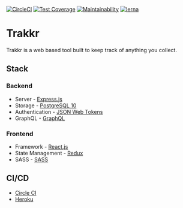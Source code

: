 [![CircleCI](https://circleci.com/gh/mrSerious/trakkr/tree/develop.svg?style=svg)](https://circleci.com/gh/mrSerious/trakkr/tree/develop) [![Test Coverage](https://api.codeclimate.com/v1/badges/03b65b11b9c653bbf01a/test_coverage)](https://codeclimate.com/github/mrSerious/trakkr/test_coverage) [![Maintainability](https://api.codeclimate.com/v1/badges/03b65b11b9c653bbf01a/maintainability)](https://codeclimate.com/github/mrSerious/trakkr/maintainability) [![lerna](https://img.shields.io/badge/maintained%20with-lerna-cc00ff.svg)](https://lerna.js.org/)
# Trakkr
Trakkr is a web based tool built to keep track of anything you collect.

## Stack

### Backend
- Server -          [Express.js](https://expressjs.com/)
- Storage -         [PostgreSQL 10](https://www.postgresql.org/)
- Authentication -  [JSON Web Tokens](https://jwt.io/)
- GraphQL -         [GraphQL](https://graphql.org/)

### Frontend
- Framework -         [React.js](https://reactjs.org/)
- State Management -  [Redux](https://reactjs.org/docs/hooks-intro.html/)
- SASS -              [SASS](https://sass-lang.com)

## CI/CD
- [Circle CI](https://circleci.com/)
- [Heroku](https://heroku.com/)
